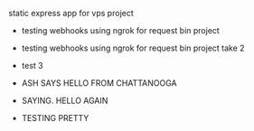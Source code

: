 static express app for vps project

* testing webhooks using ngrok for request bin project

* testing webhooks using ngrok for request bin project take 2
* test 3

* ASH SAYS HELLO FROM CHATTANOOGA
* SAYING. HELLO AGAIN
* TESTING PRETTY

